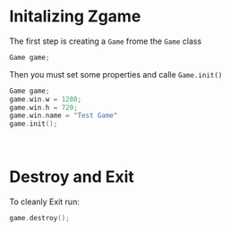 # Initalizing Zgame
The first step is creating a `Game` frome the `Game` class
```C++
Game game;
```
Then you must set some properties and calle `Game.init()`
```C++
Game game;
game.win.w = 1280;
game.win.h = 720;
game.win.name = "Test Game"
game.init();

```
<br />

# Destroy and Exit
To cleanly Exit run:
```C++
game.destroy();
```
